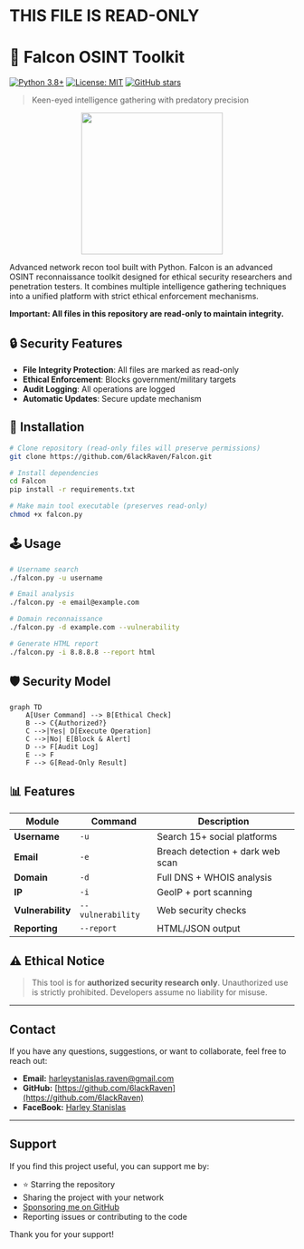 # THIS FILE IS READ-ONLY


<!-- READ-ONLY FILE -->
# 🦅 Falcon OSINT Toolkit

[![Python 3.8+](https://img.shields.io/badge/python-3.8+-blue.svg)](https://www.python.org/downloads/)
[![License: MIT](https://img.shields.io/badge/License-MIT-yellow.svg)](https://opensource.org/licenses/MIT)
[![GitHub stars](https://img.shields.io/github/stars/6lackRaven/Falcon?style=social)](https://github.com/6lackRaven/Falcon)

> Keen-eyed intelligence gathering with predatory precision
<p align="center">
  <img src="https://private-user-images.githubusercontent.com/202351661/469445414-6cb75f90-19f8-47fe-8e88-c3541fb38fe5.png?jwt=eyJhbGciOiJIUzI1NiIsInR5cCI6IkpXVCJ9.eyJpc3MiOiJnaXRodWIuY29tIiwiYXVkIjoicmF3LmdpdGh1YnVzZXJjb250ZW50LmNvbSIsImtleSI6ImtleTUiLCJleHAiOjE3NTMyMTgwNjEsIm5iZiI6MTc1MzIxNzc2MSwicGF0aCI6Ii8yMDIzNTE2NjEvNDY5NDQ1NDE0LTZjYjc1ZjkwLTE5ZjgtNDdmZS04ZTg4LWMzNTQxZmIzOGZlNS5wbmc_WC1BbXotQWxnb3JpdGhtPUFXUzQtSE1BQy1TSEEyNTYmWC1BbXotQ3JlZGVudGlhbD1BS0lBVkNPRFlMU0E1M1BRSzRaQSUyRjIwMjUwNzIyJTJGdXMtZWFzdC0xJTJGczMlMkZhd3M0X3JlcXVlc3QmWC1BbXotRGF0ZT0yMDI1MDcyMlQyMDU2MDFaJlgtQW16LUV4cGlyZXM9MzAwJlgtQW16LVNpZ25hdHVyZT00MmNjZWMzM2M1MmY5NmY3OTcwMmRiNDEzZTJhMDk3MjEzMjdjNjU1NTRkODZiMDEwMGZjYzk3ZjA0ZDAzOGRiJlgtQW16LVNpZ25lZEhlYWRlcnM9aG9zdCJ9.Wjek21cxKsemQDvXjFD0txKT5dNaxMNsOKj3jxYMmzs" width="250"/>
</p>

Advanced network recon tool built with Python.
Falcon is an advanced OSINT reconnaissance toolkit designed for ethical security researchers and penetration testers. It combines multiple intelligence gathering techniques into a unified platform with strict ethical enforcement mechanisms.

**Important: All files in this repository are read-only to maintain integrity.**

## 🔒 Security Features

- **File Integrity Protection**: All files are marked as read-only
- **Ethical Enforcement**: Blocks government/military targets
- **Audit Logging**: All operations are logged
- **Automatic Updates**: Secure update mechanism

## 🚀 Installation

```bash
# Clone repository (read-only files will preserve permissions)
git clone https://github.com/6lackRaven/Falcon.git

# Install dependencies
cd Falcon
pip install -r requirements.txt

# Make main tool executable (preserves read-only)
chmod +x falcon.py
```

## 🕹️ Usage

```bash
# Username search
./falcon.py -u username

# Email analysis
./falcon.py -e email@example.com

# Domain reconnaissance
./falcon.py -d example.com --vulnerability

# Generate HTML report
./falcon.py -i 8.8.8.8 --report html
```

## 🛡️ Security Model

```mermaid
graph TD
    A[User Command] --> B[Ethical Check]
    B --> C{Authorized?}
    C -->|Yes| D[Execute Operation]
    C -->|No| E[Block & Alert]
    D --> F[Audit Log]
    E --> F
    F --> G[Read-Only Result]
```

## 📊 Features
| Module | Command | Description |
|--------|---------|-------------|
| **Username** | `-u` | Search 15+ social platforms |
| **Email** | `-e` | Breach detection + dark web scan |
| **Domain** | `-d` | Full DNS + WHOIS analysis |
| **IP** | `-i` | GeoIP + port scanning |
| **Vulnerability** | `--vulnerability` | Web security checks |
| **Reporting** | `--report` | HTML/JSON output |

## ⚠️ Ethical Notice
> This tool is for **authorized security research only**. Unauthorized use is strictly prohibited. Developers assume no liability for misuse.

---
## Contact

If you have any questions, suggestions, or want to collaborate, feel free to reach out:

- **Email:** harleystanislas.raven@gmail.com
- **GitHub:** [https://github.com/6lackRaven](https://github.com/6lackRaven)
- **FaceBook:** [Harley Stanislas](https://www.facebook.com/profile.php?id=100087273507449)
---

## Support

If you find this project useful, you can support me by:

- ⭐️ Starring the repository
- Sharing the project with your network
- [Sponsoring me on GitHub](https://github.com/sponsors/6lackRaven)
- Reporting issues or contributing to the code

Thank you for your support!
